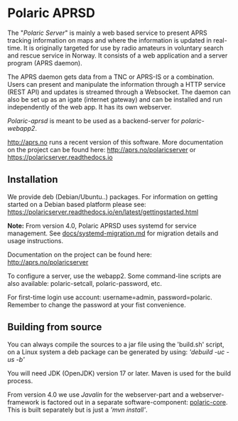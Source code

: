 # Polaric APRSD

The "*Polaric Server*" is mainly a web based service to present APRS tracking information on maps and where 
the information is updated in real-time. It is originally targeted for use by radio amateurs in voluntary 
search and rescue service in Norway. It consists of a web application and a server program (APRS daemon). 
 
The APRS daemon gets data from a TNC or APRS-IS or a combination. Users can present 
and manipulate the information through a HTTP service (REST API) and updates is streamed through a Websocket. 
The daemon can also be set up as an igate (internet gateway) and can be installed and run independently 
of the web app. It has its own webserver. 

*Polaric-aprsd* is meant to be used as a backend-server for *polaric-webapp2*.

http://aprs.no runs a recent version of this software. More documentation on the project can be found here: 
http://aprs.no/polaricserver or https://polaricserver.readthedocs.io

## Installation

We provide deb (Debian/Ubuntu..) packages. For information on getting started on a Debian based platform please 
see: https://polaricserver.readthedocs.io/en/latest/gettingstarted.html

**Note:** From version 4.0, Polaric APRSD uses systemd for service management. See [docs/systemd-migration.md](docs/systemd-migration.md) for migration details and usage instructions.

Documentation on the project can be found here: 
http://aprs.no/polaricserver

To configure a server, use the webapp2. Some command-line scripts are also available: 
polaric-setcall, polaric-password, etc.   

For first-time login use account: username=admin, password=polaric. Remember to change the password at your fist
convenience. 

## Building from source 

You can always compile the sources to a jar file using the 'build.sh' script, on a Linux system a deb package can be generated by using:
   *'debuild -uc -us -b'* 
   
You will need JDK (OpenJDK) version 17 or later. Maven is used for the build process.

From version 4.0 we use *Javalin* for the webserver-part and a webserver-framework is factored out in a separate software-component: [polaric-core](https://github.com/PolaricServer/Polaric-Core). This is built separately but is just a *'mvn install'*. 



